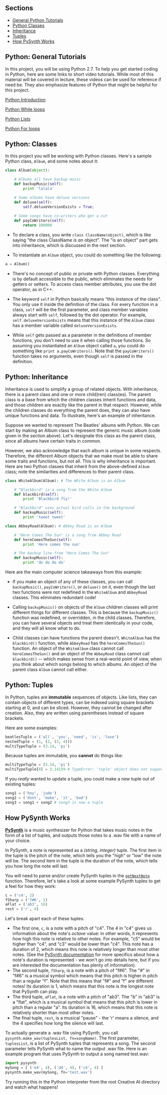 ## Sections

- [General Python Tutorials](#python-general-tutorials)
- [Python Classes](#python-classes)
- [Inheritance](#python-inheritance)
- [Tuples](#python-tuples)
- [How PySynth Works](#how-pysynth-works)

## Python: General Tutorials

In this project, you will be using Python 2.7. To help you get started coding in Python, here are some links to short video tutorials. While most of this material will be covered in lecture, these videos can be used for reference if need be. They also emphasize features of Python that might be helpful for this project.

[Python Introduction](https://youtu.be/6XXH2tXTQ9g)

[Python While loops](https://youtu.be/Gd78bC5rsrk)

[Python Lists](https://youtu.be/VsZ6yqqbY0U)

[Python For loops](https://youtu.be/sdScQapHvXU)


## Python: Classes

In this project you will be working with Python classes. Here's a sample Python class, ```Album```, and some notes about it:

```python
class Album(object):

    # Albums all have backup music
    def backupMusic(self):
        print 'lalala'

    # Some albums have deluxe versions
    def deluxe(self):
        self.deluxeVersionExists = True;
    
    # Some songs have co-writers who get a cut
    def payCoWriters(self):
        return 100000
```

* To declare a class, you write ```class ClassName(object)```, which is like saying "the class ClassName *is an* object". The "is an object" part gets into inheritance, which is discussed in the next section.

* To instantiate an ```Album``` object, you could do something like the following: 

```python
a = Album()
```

* There's no concept of public or private with Python classes. Everything is by default accessible to the public, which eliminates the needs for getters or setters. To access class member attributes, you use the dot operator, as in C++.

* The keyword ```self``` in Python basically means “this instance of the class”. You only use it inside the definition of the class. For every function in a class, ```self``` will be the first parameter, and class member variables always start with ```self```, followed by the dot operator. For example, ```self.deluxeVersionExists``` means that this instance of the ```Album``` class has a member variable called ```deluxeVersionExists```.

* While ```self``` gets passed as a parameter in the definitions of member functions, you don't need to use it when calling those functions. So assuming you instantiated an ```Album``` object called ```a```, you could do something like ```print a.payCoWriters()```. Note that the ```payCoWriters()``` function takes no arguments, even though ```self``` is passed in the definition.


## Python: Inheritance

Inheritance is used to simplify a group of related objects. With inheritance, there is a parent class and one or more child(ren) class(es). The parent class is a base from which the children classes inherit functions and data, and those children are exactly like the parent in that respect. However, while the children classes do everything the parent does, they can also have unique functions and data. To illustrate, here's an example of inheritance.

Suppose we wanted to represent The Beatles' albums with Python. We can start by making an Album class to represent the generic music album (code given in the section above). Let's designate this class as the parent class, since all albums have certain traits in common.

However, we also acknowledge that each album is unique in some respects. Therefore, the different Album objects that we make must be able to share some traits and functions, but not all. This is why inheritance is important. Here are two Python classes that inherit from the above-defined ```Album``` class; note the similarities and differences to their parent class.

```python
class WhiteAlbum(Album): # The White Album is an Album

    # "Blackbird" is a song from the White Album
    def blackbird(self):
        print 'Blackbird fly!'                

    # "Blackbird" uses actual bird calls in the background
    def backupMusic(self):
        print 'tweet tweet'

class AbbeyRoad(Album): # Abbey Road is an Album

    # "Here Comes The Sun" is a song from Abbey Road
    def hereComesTheSun(self):
        print 'Here comes the sun'             

    # The backup line from "Here Comes The Sun" 
    def backupMusic(self):
        print 'do do do do'
```


Here are the main computer science takeaways from this example:

* If you make an object of any of these classes, you can call ```backupMusic()```, ```payCoWriters()```, or ```deluxe()``` on it, even though the last two functions were not redefined in the ```WhiteAlbum``` and ```AbbeyRoad``` classes. This eliminates redundant code!

* Calling ```backupMusic()``` on objects of the ```Album``` children classes will print different things for different classes. This is because the ```backupMusic()``` function was redefined, or overridden, in the child classes. Therefore, you can have several objects and treat them identically in your code, and they will all know what to do.

* Child classes can have functions the parent doesn't. ```WhiteAlbum``` has the ```blackbird()``` function, while ```AbbeyRoad``` has the ```hereComesTheSun()``` function. An object of the ```WhiteAlbum``` class cannot call ```hereComesTheSun()``` and an object of the ```AbbeyRoad``` class cannot call ```blackbird()``` -- which makes sense from a real-world point of view, when you think about which songs belong to which albums. An object of the parent class ```Album``` cannot call either.


## Python: Tuples

In Python, tuples are **immutable** sequences of objects. Like lists, they can contain objects of different types, can be indexed using square brackets starting at 0, and can be sliced. However, they cannot be changed after creation. Also, they are written using parentheses instead of square brackets.

Here are some examples:

```python
beatlesTuple = ('all', 'you', 'need', 'is', 'love')
nestedTuple = (1, (2, (3, 4)))
multiTypeTuple = (3.14, 'pi')
```

Because tuples are immutable, you **cannot** do things like:

```python
multiTypeTuple = (3.14, 'pi')
multiTypeTuple[0] = 3.14159 # TypeError: 'tuple' object does not support item assignment
```

If you *really* wanted to update a tuple, you could make a new tuple out of existing tuples:

```python
song1 = ('hey', 'jude')
song2 = ('dont', 'make', 'it', 'bad')
song3 = song1 + song2 # song3 is now a tuple
```

## How PySynth Works

**[PySynth](https://mdoege.github.io/PySynth/)** is a music synthesizer for Python that takes music notes in the form of a list of tuples, and outputs those notes to a .wav file with a name of your choice.

In PySynth, a note is represented as a *(string, integer)* tuple. The first item in the tuple is the pitch of the note, which tells you the "high" or "low" the note will be. The second item in the tuple is the duration of the note, which tells you how long the note will last. 

You will need to parse and/or create PySynth tuples in the [```getNextNote```](#./4.-Reach#getnextnote) function. Therefore, let's take a look at some example PySynth tuples to get a feel for how they work:

```python
c = ('c4', 2)
fSharp = ('f#6', 1)
aFlat = ('ab3', 16)
rest = ('r', 4)
```

Let's break apart each of these tuples.

- The first one, ```c```, is a note with a pitch of "c4". The 4 in "c4" gives us information about the note's *octave* value: in other words, it represents how high this note is relative to other notes. For example, "c5" would be higher than "c4", and "c3" would be lower than "c4". This note has a duration of 2, which means this note is relatively longer than most other notes. (See the [PySynth documentation](https://mdoege.github.io/PySynth/) for more specifics about how a note's duration is represented - we won't go into details here, but if you are interested the documentation has plenty of information).
- The second tuple, ```fSharp```, is a note with a pitch of "f#6". The "#" in "f#6" is a musical symbol which means that this pitch is higher in pitch than a regular "f". Note that this means that "f#" and "f" are different notes! Its duration is 1, which means that this note is the longest note that PySynth can play.
- The third tuple, ```aFlat```, is a note with a pitch of "ab3". The "b" in "ab3" is a "flat", which is a musical symbol that means that this pitch is lower in pitch than a regular "a". Its duration is 16, which means that this note is relatively shorter than most other notes.
- The final tuple, ```rest```, is a musical "pause" - the 'r' means a silence, and the 4 specifies how long the silence will last.

To actually generate a .wav file using PySynth, you call ```pysynth.make_wav(tuplesList, fn=songName)```. The first parameter, ```tuplesList```, is a list of PySynth tuples that represents a song. The second parameter tells PySynth what to name the output .wav file. Here is an example program that uses PySynth to output a song named test.wav:

```python
import pysynth
mySong = [ ('e4', 4), ('d4', 4), ('c4', 4) ]
pysynth.make_wav(mySong, fn='test.wav')
```

Try running this in the Python interpreter from the root Creative AI directory and watch what happens!